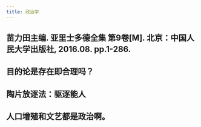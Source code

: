 ```yaml
---
title: 政治学
---
```


## 苗力田主编. 亚里士多德全集 第9卷[M]. 北京：中国人民大学出版社, 2016.08. pp.1-286.
## 目的论是存在即合理吗？
## 陶片放逐法：驱逐能人
## 人口增殖和文艺都是政治啊。
##
